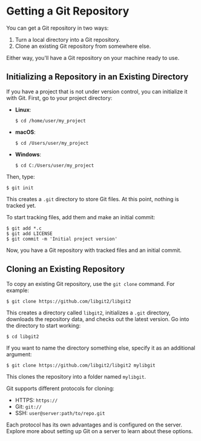 # Getting a Git Repository

You can get a Git repository in two ways:

1. Turn a local directory into a Git repository.
2. Clone an existing Git repository from somewhere else.

Either way, you'll have a Git repository on your machine ready to use.

## Initializing a Repository in an Existing Directory

If you have a project that is not under version control, you can initialize it with Git. First, go to your project directory:

- **Linux**:
  ```
  $ cd /home/user/my_project
  ```
- **macOS**:
  ```
  $ cd /Users/user/my_project
  ```
- **Windows**:
  ```
  $ cd C:/Users/user/my_project
  ```

Then, type:

```
$ git init
```

This creates a `.git` directory to store Git files. At this point, nothing is tracked yet.

To start tracking files, add them and make an initial commit:

```
$ git add *.c
$ git add LICENSE
$ git commit -m 'Initial project version'
```

Now, you have a Git repository with tracked files and an initial commit.

## Cloning an Existing Repository

To copy an existing Git repository, use the `git clone` command. For example:

```
$ git clone https://github.com/libgit2/libgit2
```

This creates a directory called `libgit2`, initializes a `.git` directory, downloads the repository data, and checks out the latest version. Go into the directory to start working:

```
$ cd libgit2
```

If you want to name the directory something else, specify it as an additional argument:

```
$ git clone https://github.com/libgit2/libgit2 mylibgit
```

This clones the repository into a folder named `mylibgit`.

Git supports different protocols for cloning:

- HTTPS: `https://`
- Git: `git://`
- SSH: `user@server:path/to/repo.git`

Each protocol has its own advantages and is configured on the server. Explore more about setting up Git on a server to learn about these options.
